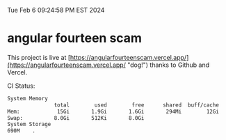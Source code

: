Tue Feb  6 09:24:58 PM EST 2024

# angular fourteen scam


This project is live at [https://angularfourteenscam.vercel.app/](https://angularfourteenscam.vercel.app/ "dog!") thanks to Github and Vercel.

CI Status: 

```bash
System Memory
               total        used        free      shared  buff/cache   available
Mem:            15Gi       1.9Gi       1.6Gi       294Mi        12Gi        13Gi
Swap:          8.0Gi       512Ki       8.0Gi
System Storage
690M	.
```
